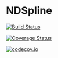 # NDSpline

[![Build Status](https://travis-ci.org/dgevans/NDSpline.jl.svg?branch=master)](https://travis-ci.org/dgevans/NDSpline.jl)

[![Coverage Status](https://coveralls.io/repos/dgevans/NDSpline.jl/badge.svg?branch=master&service=github)](https://coveralls.io/github/dgevans/NDSpline.jl?branch=master)

[![codecov.io](http://codecov.io/github/dgevans/NDSpline.jl/coverage.svg?branch=master)](http://codecov.io/github/dgevans/NDSpline.jl?branch=master)

